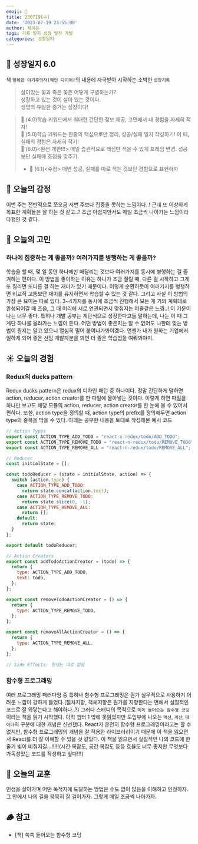```yaml
---
emoji: 🌱
title: 230719(수)
date: '2023-07-19 23:55:00'
author: 제이든
tags: 기록 일지 성장 발전 개발
categories: 성장일지
---
```


## 🚤 성장일지 6.0

책 `행복한 이기주의자(웨인 다이어)`의 내용에 자극받아 시작하는 소박한 `성장기록`

> 살아있는 꽃과 죽은 꽃은 어떻게 구별하는가?<br/>
> 성장하고 있는 것이 살아 있는 것이다.<br/>
> 생명의 유일한 증거는 성장이다!

> 🌾 (4.0)학습 키워드에서 최대한 간단한 정보 제공, 고민에서 내 경험을 자세히 적자!<br/>
> 🥊 (5.0)학습 키워드는 한줄의 핵심으로만 정리, 성공/실패 일지 작성하기! 이 때, 실패의 경험은 자세히 적기!<br/>
> 🍉 (6.0)<완전 개편!!!> 매일 습관적으로 핵심만 적을 수 있게 프레임 변경. 성공보단 실패에 초점을 맞추기.<br/>
> - 🍉 (6.1)<수정> 매번 성공, 실패를 따로 적는 것보단 경험으로 표현하자

## 🌈 오늘의 감정

이번 주는 전반적으로 쪼오금 저번 주보다 집중을 못하는 느낌이다..! 근데 또 이상하게 목표한 계획들은 잘 하는 것 같고..? 조금 아쉽지만서도 매일 조금씩 나아가는 느낌이라 다행인 것 같다.

## 🫧 오늘의 고민

### 하나에 집중하는 게 좋을까? 여러가지를 병행하는 게 좋을까?

학습을 할 때, 몇 일 동안 하나에만 매달리는 것보다 여러가지를 동시에 병행하는 걸 즐겨하는 편이다. 이 방법을 좋아하는 이유는 하나가 조금 질릴 때, 다른 걸 시작하고 그게 또 질리면
또다른 걸 하는 재미가 있기 때문이다. 이렇게 순환하듯이 여러가지를 병행하면 비교적 고통보단 재미를 유지하면서 학습할 수 있는 것 같다. 그리고 사실 이 방법의 가장 큰 묘미는 따로 있다.
3~4가지를 동시에 조금씩 진행해서 모든 게 거의 계획대로 완성되어갈 때 즈음, 그 때 머리에 서로 연관되면서 맞춰지는 퍼즐같은 느낌..! 이 기분이 나는 너무 좋다. 특히나 개발 공부는 계단식으로
성장한다고들 말하는데, 나는 이 때 그 계단 하나를 올라가는 느낌이 든다. 어떤 방법이 좋은지는 알 수 없어도 나한테 맞는 방법이 뭔지는 알고 있으니 열심히 밀어 붙여나가봐야겠다.
언젠가 내가 원하는 기업에서 일하게 되어 좋은 선임 개발자분을 뵈면 더 좋은 학습법을 여쭤봐야지.

## ☀️ 오늘의 경험

### Redux의 ducks pattern

Redux ducks pattern은 redux의 디자인 패턴 중 하나이다. 정말 간단하게 말하면 action, reducer, action creator를 한 파일에 몰아넣는 것이다. 이렇게 하면 파일을
하나만 보고도 해당 모듈의 action, reducer, action creator를 한 눈에 볼 수 있어서 편하다. 또한, action type을 정의할 때, action type의 prefix를 정의해두면 action type의 중복을
막을 수 있다. 아래는 공부한 내용을 토대로 작성해본 예시 코드

```js
// Action Types
export const ACTION_TYPE_ADD_TODO = "react-n-redux/todo/ADD_TODO";
export const ACTION_TYPE_REMOVE_TODO = "react-n-redux/todo/REMOVE_TODO";
export const ACTION_TYPE_REMOVE_ALL = "react-n-redux/todo/REMOVE_ALL";

// Reducer
const initialState = [];

const todoReducer = (state = initialState, action) => {
  switch (action.type) {
    case ACTION_TYPE_ADD_TODO:
      return state.concat(action.text);
    case ACTION_TYPE_REMOVE_TODO:
      return state.slice(0, -1);
    case ACTION_TYPE_REMOVE_ALL:
      return [];
    default:
      return state;
  }
};

export default todoReducer;

// Action Creators
export const addTodoActionCreator = (todo) => {
  return {
    type: ACTION_TYPE_ADD_TODO,
    text: todo,
  };
};

export const removeTodoActionCreator = () => {
  return {
    type: ACTION_TYPE_REMOVE_TODO,
  };
};

export const removeAllActionCreator = () => {
  return {
    type: ACTION_TYPE_REMOVE_ALL,
  };
};

// Side Effects: 현재는 따로 없음
```

### 함수형 프로그래밍

여러 프로그래밍 패러다임 중 특히나 함수형 프로그래밍은 뭔가 실무적으로 사용하기 어려운 느낌이 강하게 들었다.(절차지향, 객체지향은 뭔가를 지향한다는 면에서 실질적인 코드로 잘 와닿는다고 해야하나..?)
그러다 스터디의 목적으로 `쏙쏙 들어오는 함수형 코딩`이라는 책을 읽기 시작했다. 아직 챕터 1 밖에 못읽었지만 도입부에 나오는 `액션`, `계산`, `데이터`의 구분에 대한 개념은 신선했다. React가 
온전히 함수형 프로그래밍이라고는 할 수 없지만, 함수형 프로그래밍의 개념을 잘 적용한 라이브러리이기 때문에 이 책을 읽으면서 React를 더 잘 이해할 수 있을 것 같았다. 이 책을 읽으면서 실질적인 나의 코드에
한줄기 빛이 비춰지길...!!!!!(시간 복잡도, 공간 복잡도 등등 효율도 너무 좋지만 무엇보다 가독성있는 코드를 작성하고 싶다!!!)

## 🐾 오늘의 교훈

인생을 살아가며 어떤 목적지에 도달하는 방법은 수도 없이 많음을 이해하고 인정하자. 그 안에서 나의 길을 묵묵히 잘 걸어가자. 그렇게 매일 조금씩 나아가자.

## 🪵 참고

- [책] 쏙쏙 들어오는 함수형 코딩

```toc

```
